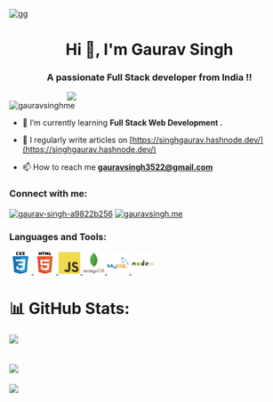 ![gg](https://mir-s3-cdn-cf.behance.net/project_modules/max_1200/54b6c068097599.5b50bca476b9b.gif)
<h1 align="center">Hi 👋, I'm Gaurav Singh</h1>
<h3 align="center">A passionate Full Stack developer from India !!</h3>
<!-- <img align="right" width="400" src="https://user-images.githubusercontent.com/55389276/140866485-8fb1c876-9a8f-4d6a-98dc-08c4981eaf70.gif" > -->
<img align="right" width="400" src="https://user-images.githubusercontent.com/55389276/140866485-8fb1c876-9a8f-4d6a-98dc-08c4981eaf70.gif" >


<p align="left"> <img src="https://komarev.com/ghpvc/?username=gauravsinghme&label=Profile%20views&color=0e75b6&style=flat" alt="gauravsinghme" /> </p>

- 🌱 I’m currently learning **Full Stack Web Development .**

- 📝 I regularly write articles on [https://singhgaurav.hashnode.dev/](https://singhgaurav.hashnode.dev/)

- 📫 How to reach me **gauravsingh3522@gmail.com**

<h3 align="left">Connect with me:</h3>
<p align="left">
<a href="https://linkedin.com/in/gaurav-singh-a9822b256" target="blank"><img align="center" src="https://raw.githubusercontent.com/rahuldkjain/github-profile-readme-generator/master/src/images/icons/Social/linked-in-alt.svg" alt="gaurav-singh-a9822b256" height="30" width="40" /></a>
 <a href="https://instagram.com/gauravsingh.me" target="blank"><img align="center" src="https://raw.githubusercontent.com/rahuldkjain/github-profile-readme-generator/master/src/images/icons/Social/instagram.svg" alt="gauravsingh.me" height="30" width="40" /></a>
</p>

<h3 align="left">Languages and Tools:</h3>
<p align="left"> <a href="https://www.w3schools.com/css/" target="_blank" rel="noreferrer"> <img src="https://raw.githubusercontent.com/devicons/devicon/master/icons/css3/css3-original-wordmark.svg" alt="css3" width="40" height="40"/> </a> <a href="https://www.w3.org/html/" target="_blank" rel="noreferrer"> <img src="https://raw.githubusercontent.com/devicons/devicon/master/icons/html5/html5-original-wordmark.svg" alt="html5" width="40" height="40"/> </a> <a href="https://developer.mozilla.org/en-US/docs/Web/JavaScript" target="_blank" rel="noreferrer"> <img src="https://raw.githubusercontent.com/devicons/devicon/master/icons/javascript/javascript-original.svg" alt="javascript" width="40" height="40"/> </a> <a href="https://www.mongodb.com/" target="_blank" rel="noreferrer"> <img src="https://raw.githubusercontent.com/devicons/devicon/master/icons/mongodb/mongodb-original-wordmark.svg" alt="mongodb" width="40" height="40"/> </a> <a href="https://www.mysql.com/" target="_blank" rel="noreferrer"> <img src="https://raw.githubusercontent.com/devicons/devicon/master/icons/mysql/mysql-original-wordmark.svg" alt="mysql" width="40" height="40"/> </a> <a href="https://nodejs.org" target="_blank" rel="noreferrer"> <img src="https://raw.githubusercontent.com/devicons/devicon/master/icons/nodejs/nodejs-original-wordmark.svg" alt="nodejs" width="40" height="40"/> </a> </p>


# 📊 GitHub Stats:
![](https://github-readme-stats.vercel.app/api?username=gauravsinghme&theme=darcula&hide_border=false&include_all_commits=false&count_private=false)<br/>
<br>
<br>
![](https://github-readme-streak-stats.herokuapp.com/?user=gauravsinghme&theme=darcula&hide_border=false)<br/>
<br>
![](https://github-readme-stats.vercel.app/api/top-langs/?username=gauravsinghme&theme=darcula&hide_border=false&include_all_commits=false&count_private=false&layout=compact)
<br>
<br>


